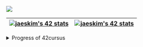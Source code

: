 <!-- <a href="버튼을 눌렀을 때 이동할 링크" target="_blank"><img src="https://img.shields.io/badge/뱃지레이블-배경색?style=뱃지모양&logo=로고&logoColor=로고색상"/></a> -->
<a href="42.fr" target="_blank"><img src="https://img.shields.io/badge/42_Seoul-000000?style=plastic&logo=42"/></a>

| [![jaeskim's 42 stats](https://badge42.herokuapp.com/api/stats/seyu?privacyEmail=true&darkmode=true&cursus=C%20Piscine)](https://github.com/JaeSeoKim/badge42) | [![jaeskim's 42 stats](https://badge42.herokuapp.com/api/stats/seyu?privacyEmail=true&darkmode=true&cursus=42cursus)](https://github.com/JaeSeoKim/badge42) |
| --- | --- |

<details>
<summary>Progress of 42cursus</summary>

| Project Name | Duration | Score |
| --- | --- | --- |
| libft         | 66 days | [![jaeskim's 42Project Score](https://badge42.herokuapp.com/api/project/seyu/Libft)](https://github.com/JaeSeoKim/badge42) |
| get_next_line | 11 days | [![jaeskim's 42Project Score](https://badge42.herokuapp.com/api/project/seyu/get_next_line)](https://github.com/JaeSeoKim/badge42) |
| ft_printf     | 87 days | [![jaeskim's 42Project Score](https://badge42.herokuapp.com/api/project/seyu/ft_printf)](https://github.com/JaeSeoKim/badge42) |
| netwhat       | 6 days  | [![jaeskim's 42Project Score](https://badge42.herokuapp.com/api/project/seyu/netwhat)](https://github.com/JaeSeoKim/badge42) |
| ft_server     | 45 days | [![jaeskim's 42Project Score](https://badge42.herokuapp.com/api/project/seyu/ft_server)](https://github.com/JaeSeoKim/badge42) |
| miniRT        | 52 days | [![jaeskim's 42Project Score](https://badge42.herokuapp.com/api/project/seyu/miniRT)](https://github.com/JaeSeoKim/badge42) |
| libasm        | 6 days  | [![jaeskim's 42Project Score](https://badge42.herokuapp.com/api/project/seyu/libasm)](https://github.com/JaeSeoKim/badge42) |
| minishell     | 42 days | [![jaeskim's 42Project Score](https://badge42.herokuapp.com/api/project/seyu/minishell)](https://github.com/JaeSeoKim/badge42) |
| ft_services   | 18 days | [![jaeskim's 42Project Score](https://badge42.herokuapp.com/api/project/seyu/ft_services)](https://github.com/JaeSeoKim/badge42) |
| philosophers  | 16 days | [![jaeskim's 42Project Score](https://badge42.herokuapp.com/api/project/seyu/Philosophers)](https://github.com/JaeSeoKim/badge42) |
| CPP Modules   | 21 days | [![jaeskim's 42Project Score](https://badge42.herokuapp.com/api/project/seyu/CPP%20Module%2008)](https://github.com/JaeSeoKim/badge42) |
| push_swap     | 30 days | [![jaeskim's 42Project Score](https://badge42.herokuapp.com/api/project/seyu/push_swap)](https://github.com/JaeSeoKim/badge42) |
| pipex         | 1 days  | [![jaeskim's 42Project Score](https://badge42.herokuapp.com/api/project/seyu/pipex)](https://github.com/JaeSeoKim/badge42) |
| ft_containers | 7 days  | [![jaeskim's 42Project Score](https://badge42.herokuapp.com/api/project/seyu/ft_containers)](https://github.com/JaeSeoKim/badge42) |
| webserv       | 37 days | [![jaeskim's 42Project Score](https://badge42.herokuapp.com/api/project/seyu/webserv)](https://github.com/JaeSeoKim/badge42) |
| ft_transcendence | Not yet | [![jaeskim's 42Project Score](https://badge42.herokuapp.com/api/project/seyu/ft_transcendence)](https://github.com/JaeSeoKim/badge42) |
  
</details>
